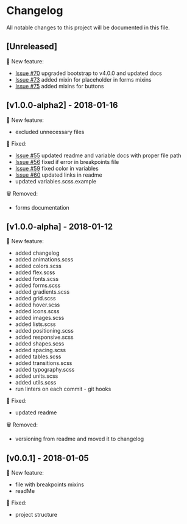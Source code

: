 # Changelog
All notable changes to this project will be documented in this file.

## [Unreleased]
:rocket: New feature:
- [Issue #70](https://github.com/7ninjas/scss-mixins/issues/70) upgraded bootstrap to v4.0.0 and updated docs
- [Issue #73](https://github.com/7ninjas/scss-mixins/issues/73) added mixin for placeholder in forms mixins
- [Issue #75](https://github.com/7ninjas/scss-mixins/issues/75) added mixins for buttons


## [v1.0.0-alpha2] - 2018-01-16
:rocket: New feature:
- excluded unnecessary files

:bug: Fixed:
- [Issue #55](https://github.com/7ninjas/scss-mixins/issues/55) updated readme and variable docs with proper file path
- [Issue #56](https://github.com/7ninjas/scss-mixins/issues/56) fixed if error in breakpoints file
- [Issue #59](https://github.com/7ninjas/scss-mixins/issues/59) fixed color in variables
- [Issue #60](https://github.com/7ninjas/scss-mixins/issues/60) updated links in readme
- updated variables.scss.example

:wastebasket: Removed:
- forms documentation

## [v1.0.0-alpha] - 2018-01-12
:rocket: New feature:
- added changelog
- added animations.scss
- added colors.scss
- added flex.scss
- added fonts.scss
- added forms.scss
- added gradients.scss
- added grid.scss
- added hover.scss
- added icons.scss
- added images.scss
- added lists.scss
- added positioning.scss
- added responsive.scss
- added shapes.scss
- added spacing.scss
- added tables.scss
- added transitions.scss
- added typography.scss
- added units.scss
- added utils.scss
- run linters on each commit - git hooks
 
:bug: Fixed:
- updated readme

:wastebasket: Removed:
- versioning from readme and moved it to changelog

## [v0.0.1] - 2018-01-05
:rocket: New feature:

- file with breakpoints mixins
- readMe

:bug: Fixed:

- project structure